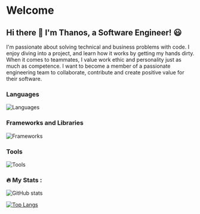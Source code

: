 # Welcome 


## Hi there 👋 I'm Thanos, a Software Engineer! :smiley:

I'm passionate about solving technical and business problems with code. I enjoy diving into a project, and learn how it works by getting my hands dirty. When it comes to teammates, I value work ethic and personality just as much as competence.
I want to become a member of a passionate engineering team to collaborate, contribute and create positive value for their software.

### Languages
<img src="https://skillicons.dev/icons?i=cs,ts,rust" alt="Languages" />

### Frameworks and Libraries
<img src="https://skillicons.dev/icons?i=dotnet,express,nestjs,react,nextjs" alt="Frameworks" />

### Tools
<img src="https://skillicons.dev/icons?i=linux,bash,vscode,visualstudio,git,docker,postgres,mysql,mongo,redis,rabbitmq,kafka" alt="Tools" />


### :fire: My Stats :
![GitHub stats](https://github-readme-stats.vercel.app/api?username=thanosngplus&show_icons=true&theme=radical)

[![Top Langs](https://github-readme-stats.vercel.app/api/top-langs/?username=thanosngplus&layout=compact&theme=tokyonight)](https://github.com/anuraghazra/github-readme-stats)
